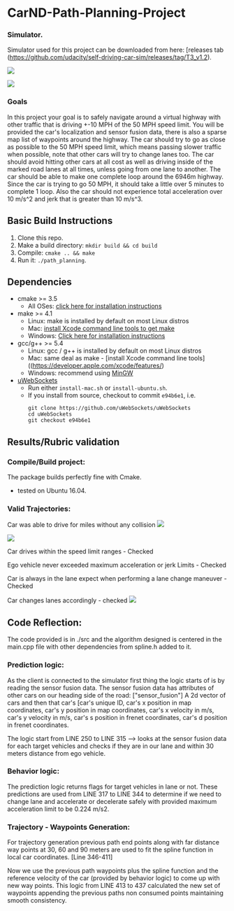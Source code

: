 # CarND-Path-Planning-Project

### Simulator.
Simulator used for this project can be downloaded from here:
[releases tab (https://github.com/udacity/self-driving-car-sim/releases/tag/T3_v1.2).

![](./Images/simulator.png)

![](./Images/simulator1.png)

### Goals
In this project your goal is to safely navigate around a virtual highway with other traffic that is driving +-10 MPH of the 50 MPH speed limit. You will be provided the car's localization and sensor fusion data, there is also a sparse map list of waypoints around the highway. The car should try to go as close as possible to the 50 MPH speed limit, which means passing slower traffic when possible, note that other cars will try to change lanes too. The car should avoid hitting other cars at all cost as well as driving inside of the marked road lanes at all times, unless going from one lane to another. The car should be able to make one complete loop around the 6946m highway. Since the car is trying to go 50 MPH, it should take a little over 5 minutes to complete 1 loop. Also the car should not experience total acceleration over 10 m/s^2 and jerk that is greater than 10 m/s^3.

## Basic Build Instructions

1. Clone this repo.
2. Make a build directory: `mkdir build && cd build`
3. Compile: `cmake .. && make`
4. Run it: `./path_planning`.

## Dependencies

* cmake >= 3.5
  * All OSes: [click here for installation instructions](https://cmake.org/install/)
* make >= 4.1
  * Linux: make is installed by default on most Linux distros
  * Mac: [install Xcode command line tools to get make](https://developer.apple.com/xcode/features/)
  * Windows: [Click here for installation instructions](http://gnuwin32.sourceforge.net/packages/make.htm)
* gcc/g++ >= 5.4
  * Linux: gcc / g++ is installed by default on most Linux distros
  * Mac: same deal as make - [install Xcode command line tools]((https://developer.apple.com/xcode/features/)
  * Windows: recommend using [MinGW](http://www.mingw.org/)
* [uWebSockets](https://github.com/uWebSockets/uWebSockets)
  * Run either `install-mac.sh` or `install-ubuntu.sh`.
  * If you install from source, checkout to commit `e94b6e1`, i.e.
    ```
    git clone https://github.com/uWebSockets/uWebSockets
    cd uWebSockets
    git checkout e94b6e1
    ```

## Results/Rubric validation

### Compile/Build project:
The package builds perfectly fine with Cmake. 
- tested on Ubuntu 16.04.

### Valid Trajectories:

Car was able to drive for miles without any collision
![](./Images/milestone.png)

![](./Images/milestone1.png)

Car drives within the speed limit ranges - Checked 

Ego vehicle never exceeded maximum acceleration or jerk Limits - Checked

Car is always in the lane expect when performing a lane change maneuver - Checked

Car changes lanes accordingly - checked 
![](./Images/lanechange.png)

## Code Reflection:

The code provided is in ./src and the algorithm designed is centered in the main.cpp file with other dependencies from spline.h added to it.

### Prediction logic:
As the client is connected to the simulator first thing the logic starts of is by reading the sensor fusion data. The sensor fusion data has attributes of other cars on our heading side of the road:
 ["sensor_fusion"] A 2d vector of cars and then that car's [car's unique ID, car's x position in map coordinates, car's y position in map coordinates, car's x velocity in m/s, car's y velocity in m/s, car's s position in frenet coordinates, car's d position in frenet coordinates.

The logic start from LINE 250 to LINE 315 --> looks at the sensor fusion data for each target vehicles and checks if they are in our lane and within 30 meters distance from ego vehicle.

### Behavior logic:
The prediction logic returns flags for target vehicles in lane or not. These predictions are used from LINE 317 to LINE 344 to determine if we need to change lane and accelerate or decelerate safely with provided maximum acceleration limit to be 0.224 m/s2.

### Trajectory - Waypoints Generation:
For trajectory generation previous path end points along with far distance way points at 30, 60 and 90 meters are used to fit the spline function in local car coordinates. [Line 346-411]

Now we use the previous path waypoints plus the spline function and the reference velocity of the car (provided by behavior logic) to come up with new way points. This logic from LINE 413 to 437 calculated the new set of waypoints appending the previous paths non consumed points maintaining smooth consistency.
